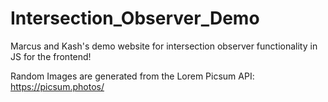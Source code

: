 # Intersection_Observer_Demo

Marcus and Kash's demo website for intersection observer functionality in JS for the frontend!

Random Images are generated from the Lorem Picsum API:
https://picsum.photos/
